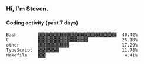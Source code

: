 ### Hi, I'm Steven.

#### Coding activity (past 7 days)
```
Bash        ▓▓▓▓▓▓▓▓▓▓▓▓▓▓▓▓▓▓▓▓▓▓▓▓▓▓▓▓▓▓  40.42%
C           ▓▓▓▓▓▓▓▓▓▓▓▓▓▓▓▓▓▓▓             26.10%
other       ▓▓▓▓▓▓▓▓▓▓▓▓                    17.29%
TypeScript  ▓▓▓▓▓▓▓▓                        11.78%
Makefile    ▓▓▓                              4.41%
```
